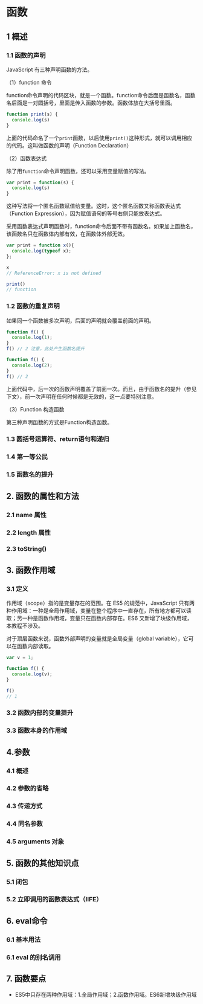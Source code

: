 # 函数

## 1 概述

### 1.1 函数的声明

JavaScript 有三种声明函数的方法。

（1）function 命令

function命令声明的代码区块，就是一个函数。function命令后面是函数名，函数名后面是一对圆括号，里面是传入函数的参数。函数体放在大括号里面。

```js
function print(s) {
  console.log(s)
}
```

上面的代码命名了一个`print`函数，以后使用`print()`这种形式，就可以调用相应的代码。这叫做函数的声明（Function Declaration）

（2）函数表达式

除了用`function`命令声明函数，还可以采用变量赋值的写法。

```js
var print = function(s) {
  console.log(s)
}
```

这种写法将一个匿名函数赋值给变量。这时，这个匿名函数又称函数表达式（Function Expression），因为赋值语句的等号右侧只能放表达式。

采用函数表达式声明函数时，function命令后面不带有函数名。如果加上函数名，该函数名只在函数体内部有效，在函数体外部无效。

```js
var print = function x(){
  console.log(typeof x);
};

x
// ReferenceError: x is not defined

print()
// function
```

### 1.2 函数的重复声明

如果同一个函数被多次声明，后面的声明就会覆盖前面的声明。

```js
function f() {
  console.log(1);
}
f() // 2 注意，此处产生函数名提升

function f() {
  console.log(2);
}
f() // 2
```

上面代码中，后一次的函数声明覆盖了前面一次。而且，由于函数名的提升（参见下文），前一次声明在任何时候都是无效的，这一点要特别注意。

（3）Function 构造函数

第三种声明函数的方式是Function构造函数。



### 1.3 圆括号运算符、return语句和递归

### 1.4 第一等公民

### 1.5 函数名的提升


## 2. 函数的属性和方法

### 2.1 name 属性

### 2.2 length 属性

### 2.3 toString()


## 3. 函数作用域

### 3.1 定义

作用域（scope）指的是变量存在的范围。在 ES5 的规范中，JavaScript 只有两种作用域：一种是全局作用域，变量在整个程序中一直存在，所有地方都可以读取；另一种是函数作用域，变量只在函数内部存在。ES6 又新增了块级作用域，本教程不涉及。

对于顶层函数来说，函数外部声明的变量就是全局变量（global variable），它可以在函数内部读取。

```js
var v = 1;

function f() {
  console.log(v);
}

f()
// 1
```

### 3.2 函数内部的变量提升

### 3.3 函数本身的作用域

## 4.参数

### 4.1 概述

### 4.2 参数的省略

### 4.3 传递方式

### 4.4 同名参数

### 4.5 arguments 对象

## 5. 函数的其他知识点

### 5.1 闭包

### 5.2 立即调用的函数表达式（IIFE）

## 6. eval命令

### 6.1 基本用法

### 6.1 eval 的别名调用


## 7. 函数要点

* ES5中只存在两种作用域：1.全局作用域；2.函数作用域。ES6新增块级作用域